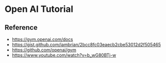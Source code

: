 # Open AI Tutorial

## Reference
* https://gym.openai.com/docs
* https://gist.github.com/iambrian/2bcc8fc03eaecb2cbe53012d2f505465
* https://github.com/openai/gym
* https://www.youtube.com/watch?v=b_wG80BTj-w
    
    
    
